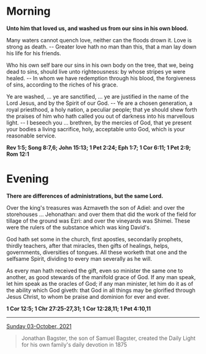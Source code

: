 # Morning

**Unto him that loved us, and washed us from our sins in his own blood.**
 
Many waters cannot quench love, neither can the floods drown it. Love is strong as death. -- Greater love hath no man than this, that a man lay down his life for his friends.
 
Who his own self bare our sins in his own body on the tree, that we, being dead to sins, should live unto righteousness: by whose stripes ye were healed. -- In whom we have redemption through his blood, the forgiveness of sins, according to the riches of his grace.
 
Ye are washed, ... ye are sanctified, ... ye are justified in the name of the Lord Jesus, and by the Spirit of our God. -- Ye are a chosen generation, a royal priesthood, a holy nation, a peculiar people; that ye should shew forth the praises of him who hath called you out of darkness into his marvellous light. -- I beseech you ... brethren, by the mercies of God, that ye present your bodies a living sacrifice, holy, acceptable unto God, which is your reasonable service.  

**Rev 1:5; Song 8:7,6; John 15:13; 1 Pet 2:24; Eph 1:7; 1 Cor 6:11; 1 Pet 2:9; Rom 12:1**

# Evening

**There are differences of administrations, but the same Lord.**
 
Over the king's treasures was Azmaveth the son of Adiel: and over the storehouses ... Jehonathan: and over them that did the work of the field for tillage of the ground was Ezri: and over the vineyards was Shimei. These were the rulers of the substance which was king David's.
 
God hath set some in the church, first apostles, secondarily prophets, thirdly teachers, after that miracles, then gifts of healings, helps, governments, diversities of tongues. All these worketh that one and the selfsame Spirit, dividing to every man severally as he will.
 
As every man hath received the gift, even so minister the same one to another, as good stewards of the manifold grace of God. If any man speak, let him speak as the oracles of God; if any man minister, let him do it as of the ability which God giveth: that God in all things may be glorified through Jesus Christ, to whom be praise and dominion for ever and ever.  

**1 Cor 12:5; 1 Chr 27:25-27,31; 1 Cor 12:28,11; 1 Pet 4:10,11**

---

[Sunday 03-October, 2021](https://t.me/s/daily_light)

> Jonathan Bagster, the son of Samuel Bagster, created the Daily Light for his own family's daily devotion in 1875

